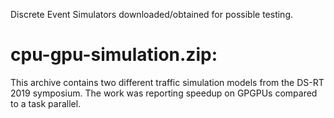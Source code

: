 Discrete Event Simulators downloaded/obtained for possible testing.

# cpu-gpu-simulation.zip: 

This archive contains two different traffic simulation models from the DS-RT 2019 symposium.  The work was
reporting speedup on GPGPUs compared to a task parallel.  
